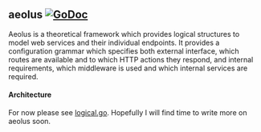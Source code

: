 aeolus [![GoDoc](https://godoc.org/github.com/elos/aeolus?status.svg)](https://godoc.org/github.com/elos/aeolus)
------

Aeolus is a theoretical framework which provides logical structures to model web services and their individual endpoints. It provides a configuration grammar which specifies both external interface, which routes are available and to which HTTP actions they respond, and internal requirements, which middleware is used and which internal services are required.

#### Architecture

For now please see [logical.go](./logical.go). Hopefully I will find time to write more on aeolus soon.
